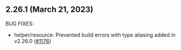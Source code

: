 ## 2.26.1 (March 21, 2023)

BUG FIXES:

* helper/resource: Prevented build errors with type aliasing added in v2.26.0 ([#1176](https://github.com/hashicorp/terraform-plugin-sdk/issues/1176))
